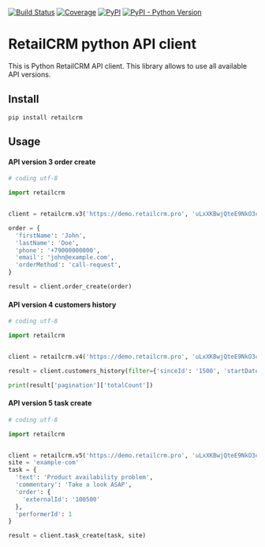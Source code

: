 [![Build Status](https://img.shields.io/travis/retailcrm/api-client-python/master.svg)](https://travis-ci.org/retailcrm/api-client-python)
[![Coverage](https://img.shields.io/codecov/c/gh/retailcrm/api-client-python/master.svg?logo=codecov&logoColor=white)](https://codecov.io/gh/retailcrm/api-client-python)
[![PyPI](https://img.shields.io/pypi/v/retailcrm.svg?logo=pypi&logoColor=white)](https://pypi.python.org/pypi/retailcrm)
[![PyPI - Python Version](https://img.shields.io/pypi/pyversions/retailcrm.svg?logo=python&logoColor=white)](https://pypi.python.org/pypi/retailcrm)


RetailCRM python API client
===========================

This is Python RetailCRM API client. This library allows to use all available API versions.

## Install

```
pip install retailcrm
```

## Usage

#### API version 3 order create

```python
# coding utf-8

import retailcrm


client = retailcrm.v3('https://demo.retailcrm.pro', 'uLxXKBwjQteE9NkO3cJAqTXNwvKktaTc')

order = {
  'firstName': 'John',
  'lastName': 'Doe',
  'phone': '+79000000000',
  'email': 'john@example.com',
  'orderMethod': 'call-request',
}

result = client.order_create(order)
```

#### API version 4 customers history

```python
# coding utf-8

import retailcrm


client = retailcrm.v4('https://demo.retailcrm.pro', 'uLxXKBwjQteE9NkO3cJAqTXNwvKktaTc')

result = client.customers_history(filter={'sinceId': '1500', 'startDate': '2018-03-01'})

print(result['pagination']['totalCount'])
```

#### API version 5 task create

```python
# coding utf-8

import retailcrm


client = retailcrm.v5('https://demo.retailcrm.pro', 'uLxXKBwjQteE9NkO3cJAqTXNwvKktaTc')
site = 'example-com'
task = {
  'text': 'Product availability problem',
  'commentary': 'Take a look ASAP',
  'order': {
    'externalId': '100500'
  },
  'performerId': 1
}

result = client.task_create(task, site)
```
